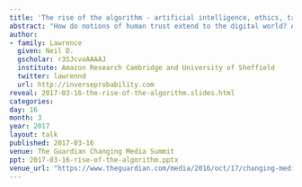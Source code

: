 ```yaml
---
title: 'The rise of the algorithm - artificial intelligence, ethics, trust and tech development'
abstract: "How do notions of human trust extend to the digital world? And what challenges could that present for our society?"
author:
- family: Lawrence
  given: Neil D.
  gscholar: r3SJcvoAAAAJ
  institute: Amazon Research Cambridge and University of Sheffield
  twitter: lawrennd
  url: http://inverseprobability.com
reveal: 2017-03-16-the-rise-of-the-algorithm.slides.html
categories:
day: 16
month: 3
year: 2017
layout: talk
published: 2017-03-16
venue: The Guardian Changing Media Summit
ppt: 2017-03-16-rise-of-the-algorithm.pptx
venue_url: "https://www.theguardian.com/media/2016/oct/17/changing-media-summit-2017-programme"
---
```

